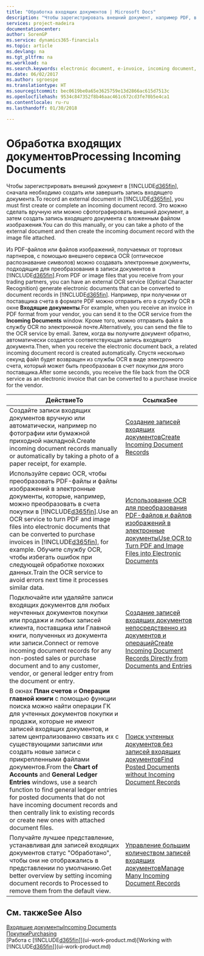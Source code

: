 ```yaml
---
title: "Обработка входящих документов | Microsoft Docs"
description: "Чтобы зарегистрировать внешний документ, например PDF, в Finance and Operations, Business edition, сначала необходимо создать или завершить запись входящего документа."
services: project-madeira
documentationcenter: 
author: SorenGP
ms.service: dynamics365-financials
ms.topic: article
ms.devlang: na
ms.tgt_pltfrm: na
ms.workload: na
ms.search.keywords: electronic document, e-invoice, incoming document, OCR, ecommerce, document exchange, import invoice
ms.date: 06/02/2017
ms.author: sgroespe
ms.translationtype: HT
ms.sourcegitcommit: bec0619be0a65e3625759e13d2866ac615d7513c
ms.openlocfilehash: 9534c847352f8b46aac461c672cd3fe70b5e4ca1
ms.contentlocale: ru-ru
ms.lasthandoff: 01/30/2018

---
```

# <a name="processing-incoming-documents"></a><span data-ttu-id="3ccb2-103">Обработка входящих документов</span><span class="sxs-lookup"><span data-stu-id="3ccb2-103">Processing Incoming Documents</span></span>
<span data-ttu-id="3ccb2-104">Чтобы зарегистрировать внешний документ в [!INCLUDE[d365fin](includes/d365fin_md.md)], сначала необходимо создать или завершить запись входящего документа.</span><span class="sxs-lookup"><span data-stu-id="3ccb2-104">To record an external document in [!INCLUDE[d365fin](includes/d365fin_md.md)], you must first create or complete an incoming document record.</span></span> <span data-ttu-id="3ccb2-105">Это можно сделать вручную или можно сфотографировать внешний документ, а затем создать запись входящего документа с вложенным файлом изображения.</span><span class="sxs-lookup"><span data-stu-id="3ccb2-105">You can do this manually, or you can take a photo of the external document and then create the incoming document record with the image file attached.</span></span>

<span data-ttu-id="3ccb2-106">Из PDF-файлов или файлов изображений, получаемых от торговых партнеров, с помощью внешнего сервиса OCR (оптическое распознавание символов) можно создавать электронные документы, подходящие для преобразования в записи документов в [!INCLUDE[d365fin](includes/d365fin_md.md)].</span><span class="sxs-lookup"><span data-stu-id="3ccb2-106">From PDF or image files that you receive from your trading partners, you can have an external OCR service (Optical Character Recognition) generate electronic documents that can be converted to document records in [!INCLUDE[d365fin](includes/d365fin_md.md)].</span></span> <span data-ttu-id="3ccb2-107">Например, при получении от поставщика счета в формате PDF можно отправить его в службу OCR в окне **Входящие документы**.</span><span class="sxs-lookup"><span data-stu-id="3ccb2-107">For example, when you receive an invoice in PDF format from your vendor, you can send it to the OCR service from the **Incoming Documents** window.</span></span> <span data-ttu-id="3ccb2-108">Кроме того, можно отправить файл в службу OCR по электронной почте.</span><span class="sxs-lookup"><span data-stu-id="3ccb2-108">Alternatively, you can send the file to the OCR service by email.</span></span> <span data-ttu-id="3ccb2-109">Затем, когда вы получите документ обратно, автоматически создается соответствующая запись входящего документа.</span><span class="sxs-lookup"><span data-stu-id="3ccb2-109">Then, when you receive the electronic document back, a related incoming document record is created automatically.</span></span> <span data-ttu-id="3ccb2-110">Спустя несколько секунд файл будет возвращен из службы OCR в виде электронного счета, который может быть преобразован в счет покупки для этого поставщика.</span><span class="sxs-lookup"><span data-stu-id="3ccb2-110">After some seconds, you receive the file back from the OCR service as an electronic invoice that can be converted to a purchase invoice for the vendor.</span></span>

| <span data-ttu-id="3ccb2-111">Действие</span><span class="sxs-lookup"><span data-stu-id="3ccb2-111">To</span></span> | <span data-ttu-id="3ccb2-112">Ссылка</span><span class="sxs-lookup"><span data-stu-id="3ccb2-112">See</span></span> |
| --- | --- |
| <span data-ttu-id="3ccb2-113">Создайте записи входящих документов вручную или автоматически, например по фотографии или бумажной приходной накладной.</span><span class="sxs-lookup"><span data-stu-id="3ccb2-113">Create incoming document records manually or automatically by taking a photo of a paper receipt, for example.</span></span> |[<span data-ttu-id="3ccb2-114">Создание записей входящих документов</span><span class="sxs-lookup"><span data-stu-id="3ccb2-114">Create Incoming Document Records</span></span>](across-how-create-income-document-records.md) |
| <span data-ttu-id="3ccb2-115">Используйте сервис OCR, чтобы преобразовать PDF-файлы и файлы изображений в электронные документы, которые, например, можно преобразовать в счета покупки в [!INCLUDE[d365fin](includes/d365fin_md.md)].</span><span class="sxs-lookup"><span data-stu-id="3ccb2-115">Use an OCR service to turn PDF and image files into electronic documents that can be converted to purchase invoices in [!INCLUDE[d365fin](includes/d365fin_md.md)], for example.</span></span> <span data-ttu-id="3ccb2-116">Обучите службу OCR, чтобы избегать ошибок при следующей обработке похожих данных.</span><span class="sxs-lookup"><span data-stu-id="3ccb2-116">Train the OCR service to avoid errors next time it processes similar data.</span></span> |[<span data-ttu-id="3ccb2-117">Использование OCR для преобразования PDF-файлов и файлов изображений в электронные документы</span><span class="sxs-lookup"><span data-stu-id="3ccb2-117">Use OCR to Turn PDF and Image Files into Electronic Documents</span></span>](across-how-use-ocr-pdf-images-files.md) |
| <span data-ttu-id="3ccb2-118">Подключайте или удаляйте записи входящих документов для любых неучтенных документов покупки или продажи и любых записей клиента, поставщика или Главной книги, полученных из документа или записи.</span><span class="sxs-lookup"><span data-stu-id="3ccb2-118">Connect or remove incoming document records for any non-posted sales or purchase document and to any customer, vendor, or general ledger entry from the document or entry.</span></span> |[<span data-ttu-id="3ccb2-119">Создание записей входящих документов непосредственно из документов и операций</span><span class="sxs-lookup"><span data-stu-id="3ccb2-119">Create Incoming Document Records Directly from Documents and Entries</span></span>](across-how-connect-disconnect-income-document-records.md) |
| <span data-ttu-id="3ccb2-120">В окнах **План счетов** и **Операции главной книги** с помощью функции поиска можно найти операции ГК для учтенных документов покупки и продажи, которые не имеют записей входящих документов, и затем централизованно связать их с существующими записями или создать новые записи с прикрепленными файлами документов.</span><span class="sxs-lookup"><span data-stu-id="3ccb2-120">From the **Chart of Accounts** and **General Ledger Entries** windows, use a search function to find general ledger entries for posted documents that do not have incoming document records and then centrally link to existing records or create new ones with attached document files.</span></span> |[<span data-ttu-id="3ccb2-121">Поиск учтенных документов без записей входящих документов</span><span class="sxs-lookup"><span data-stu-id="3ccb2-121">Find Posted Documents without Incoming Document Records</span></span>](across-how-find-posted-documents-without-income-document-records.md) |
| <span data-ttu-id="3ccb2-122">Получайте лучшее представление, устанавливая для записей входящих документов статус "Обработано", чтобы они не отображались в представлении по умолчанию.</span><span class="sxs-lookup"><span data-stu-id="3ccb2-122">Get better overview by setting incoming document records to Processed to remove them from the default view.</span></span> |[<span data-ttu-id="3ccb2-123">Управление большим количеством записей входящих документов</span><span class="sxs-lookup"><span data-stu-id="3ccb2-123">Manage Many Incoming Document Records</span></span>](across-how-manage-many-income-document-records.md) |

## <a name="see-also"></a><span data-ttu-id="3ccb2-124">См. также</span><span class="sxs-lookup"><span data-stu-id="3ccb2-124">See Also</span></span>
[<span data-ttu-id="3ccb2-125">Входящие документы</span><span class="sxs-lookup"><span data-stu-id="3ccb2-125">Incoming Documents</span></span>](across-income-documents.md)  
[<span data-ttu-id="3ccb2-126">Покупки</span><span class="sxs-lookup"><span data-stu-id="3ccb2-126">Purchasing</span></span>](purchasing-manage-purchasing.md)  
<span data-ttu-id="3ccb2-127">[Работа с [!INCLUDE[d365fin](includes/d365fin_md.md)]](ui-work-product.md)</span><span class="sxs-lookup"><span data-stu-id="3ccb2-127">[Working with [!INCLUDE[d365fin](includes/d365fin_md.md)]](ui-work-product.md)</span></span>

